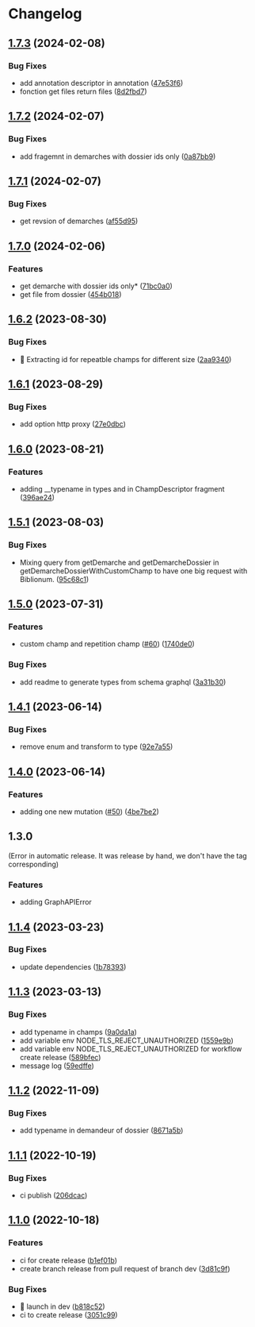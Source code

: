 # Changelog

## [1.7.3](https://github.com/dnum-mi/ds-api-client/compare/v1.7.2...v1.7.3) (2024-02-08)


### Bug Fixes

* add annotation descriptor in annotation ([47e53f6](https://github.com/dnum-mi/ds-api-client/commit/47e53f6492a0c21af50d5d7108122000b4d10ae9))
* fonction get files return files ([8d2fbd7](https://github.com/dnum-mi/ds-api-client/commit/8d2fbd7f3f49e7e4de62814bdb33abe26fbe0c46))

## [1.7.2](https://github.com/dnum-mi/ds-api-client/compare/v1.7.1...v1.7.2) (2024-02-07)


### Bug Fixes

* add fragemnt in demarches with dossier ids only ([0a87bb9](https://github.com/dnum-mi/ds-api-client/commit/0a87bb9b18c7a08e24b9baee8a80b4ac1c11c5e0))

## [1.7.1](https://github.com/dnum-mi/ds-api-client/compare/v1.7.0...v1.7.1) (2024-02-07)


### Bug Fixes

* get revsion of demarches ([af55d95](https://github.com/dnum-mi/ds-api-client/commit/af55d95c1aedff21e44d72e61be040462107dc25))

## [1.7.0](https://github.com/dnum-mi/ds-api-client/compare/v1.6.2...v1.7.0) (2024-02-06)


### Features

* get demarche with dossier ids only* ([71bc0a0](https://github.com/dnum-mi/ds-api-client/commit/71bc0a09c164e460a6f35b64e2f02ef995103db6))
* get file from dossier ([454b018](https://github.com/dnum-mi/ds-api-client/commit/454b018e6603067f33ba28b0604778626a18da17))

## [1.6.2](https://github.com/dnum-mi/ds-api-client/compare/v1.6.1...v1.6.2) (2023-08-30)


### Bug Fixes

* :bug: Extracting id for repeatble champs for different size ([2aa9340](https://github.com/dnum-mi/ds-api-client/commit/2aa9340320891020bfd580160e516d19f30c0f82))

## [1.6.1](https://github.com/dnum-mi/ds-api-client/compare/v1.6.0...v1.6.1) (2023-08-29)


### Bug Fixes

* add option http proxy ([27e0dbc](https://github.com/dnum-mi/ds-api-client/commit/27e0dbca06cf5758580757c07e8390ee27bf63e7))

## [1.6.0](https://github.com/dnum-mi/ds-api-client/compare/v1.5.1...v1.6.0) (2023-08-21)


### Features

* adding __typename in types and in ChampDescriptor fragment ([396ae24](https://github.com/dnum-mi/ds-api-client/commit/396ae247bdce0a10221b1977152057f76691cd1a))

## [1.5.1](https://github.com/dnum-mi/ds-api-client/compare/v1.5.0...v1.5.1) (2023-08-03)


### Bug Fixes

* Mixing query from getDemarche and getDemarcheDossier in getDemarcheDossierWithCustomChamp to have one big request with Biblionum. ([95c68c1](https://github.com/dnum-mi/ds-api-client/commit/95c68c1e8189520345cae6b758c9ed5a8ff136ba))

## [1.5.0](https://github.com/dnum-mi/ds-api-client/compare/v1.4.1...v1.5.0) (2023-07-31)


### Features

* custom champ and repetition champ ([#60](https://github.com/dnum-mi/ds-api-client/issues/60)) ([1740de0](https://github.com/dnum-mi/ds-api-client/commit/1740de002a77cc2010bebf1a71b2a5729ab940e6))


### Bug Fixes

* add readme to generate types from schema graphql ([3a31b30](https://github.com/dnum-mi/ds-api-client/commit/3a31b301366562a25ba7077a53191ec2c1d0eb79))

## [1.4.1](https://github.com/dnum-mi/ds-api-client/compare/v1.4.0...v1.4.1) (2023-06-14)


### Bug Fixes

* remove  enum and transform to type ([92e7a55](https://github.com/dnum-mi/ds-api-client/commit/92e7a55679c82656dfbf7ef69ab374c975d189de))

## [1.4.0](https://github.com/dnum-mi/ds-api-client/compare/v1.1.4...v1.4.0) (2023-06-14)

### Features

* adding one new mutation ([#50](https://github.com/dnum-mi/ds-api-client/issues/50)) ([4be7be2](https://github.com/dnum-mi/ds-api-client/commit/4be7be27543338131243d07efccee3c862353b9e))

## 1.3.0
(Error in automatic release. It was release by hand, we don't have the tag corresponding)
### Features

* adding GraphAPIError


## [1.1.4](https://github.com/dnum-mi/ds-api-client/compare/v1.1.3...v1.1.4) (2023-03-23)


### Bug Fixes

* update dependencies ([1b78393](https://github.com/dnum-mi/ds-api-client/commit/1b783939d17be40bf4d408499c37806274b51316))

## [1.1.3](https://github.com/LAB-MI/ds-api-client/compare/v1.1.2...v1.1.3) (2023-03-13)


### Bug Fixes

* add typename in champs ([9a0da1a](https://github.com/LAB-MI/ds-api-client/commit/9a0da1a944ccc570330bd350cd98b90d3df33714))
* add variable env NODE_TLS_REJECT_UNAUTHORIZED ([1559e9b](https://github.com/LAB-MI/ds-api-client/commit/1559e9bba6aea8690ae7ceeec2af2dcb1198c845))
* add variable env NODE_TLS_REJECT_UNAUTHORIZED for workflow create release ([589bfec](https://github.com/LAB-MI/ds-api-client/commit/589bfec9a99c51ab6f920ff8138f7caeddeda5e5))
* message log ([59edffe](https://github.com/LAB-MI/ds-api-client/commit/59edffe247bf835f59b6dfe52d9056092f0c7418))

## [1.1.2](https://github.com/LAB-MI/ds-api-client/compare/v1.1.1...v1.1.2) (2022-11-09)


### Bug Fixes

* add typename in demandeur of dossier ([8671a5b](https://github.com/LAB-MI/ds-api-client/commit/8671a5ba44c7fde1f648975342c3c0afbbbb00c2))

## [1.1.1](https://github.com/LAB-MI/ds-api-client/compare/1.1.0...v1.1.1) (2022-10-19)


### Bug Fixes

* ci publish ([206dcac](https://github.com/LAB-MI/ds-api-client/commit/206dcac8950803ae17540338a391966270aa08ae))

## [1.1.0](https://github.com/LAB-MI/ds-api-client/compare/1.0.2...v1.1.0) (2022-10-18)


### Features

* ci for create release ([b1ef01b](https://github.com/LAB-MI/ds-api-client/commit/b1ef01bc74fafeeb2cba3051e3c671d763ab576e))
* create branch release from pull request of branch dev ([3d81c9f](https://github.com/LAB-MI/ds-api-client/commit/3d81c9ff69ca4a2729aa9b9f565b4af5a9e73652))


### Bug Fixes

* :construction_worker: launch in dev ([b818c52](https://github.com/LAB-MI/ds-api-client/commit/b818c529f6e5dc8d53d72804a05387a10d16428e))
* ci to create release ([3051c99](https://github.com/LAB-MI/ds-api-client/commit/3051c99d37849fbe0ca83edf9cf0b8fbadc7c672))

